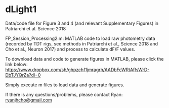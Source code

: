 # dLight1
Data/code file for Figure 3 and 4 (and relevant Supplementary Figures) in Patriarchi et al. Science 2018

FP_Session_Processing2.m:
MATLAB code to load raw photometry data (recorded by TDT rigs, see methods in Patriarchi et al., Science 2018 and Cho et al., Neuron 2017) and process to calculate dF/F values.

To download data and code to generate figures in MATLAB, please click the link below:
https://www.dropbox.com/sh/ghpzchf1jmragrh/AADbFcWRtARsWrD-DbTJYQrZa?dl=0

Simply execute m files to load data and generate figures.

If there is any questions/problems, please contact Ryan: ryanjhcho@gmail.com

